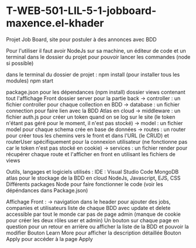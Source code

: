 # T-WEB-501-LIL-5-1-jobboard-maxence.el-khader

Projet Job Board, site pour postuler à des annonces avec BDD

Pour l'utiliser il faut avoir NodeJs sur sa machine, un éditeur de code et un terminal dans le dossier du projet pour pouvoir lancer les commandes (node si possible)

dans le terminal du dossier de projet :
npm install     (pour installer tous les modules)
npm start

package.json pour les dépendances (npm install)
dossier views contenant tout l'affichage Front
dossier server pour la partie back
-> controller : un fichier controller pour chaque collection en BDD
-> database : un fichier connection pour faire lien avec la BDD Atlas en cloud
-> middleware : un fichier auth.js pour créer un token quand on se log sur le site (le token n'étant pas géré pour le moment, il n'est pas stocké)
-> model : un fichier model pour chaque schema crée en base de données
-> routes : un router pour créer tous les chemins vers le front et dans l'URL (le CRUD) et routerUser spécifiquement pour la connexion utilisateur (ne fonctionne pas car le token n'est pas stocké en cookie)
-> services : un fichier render pour récupérer chaque route et l'afficher en front en utilisant les fichiers de views

Outils, langages et logiciels utilisés :
IDE : Visual Studio Code
MongoDB atlas pour le stockage de la BDD en cloud
NodeJs, Javascript, EJS, CSS
Différents packages Node pour faire fonctionner le code 
(voir les dépéndances dans Package.json)

Affichage Front : 
-> navigation dans le header pour ajouter des jobs, companies et utilisateurs
liste de chaque BDD avec update et delete accessible par tout le monde car pas de page admin (manque de cookie pour créer les deux rôles user et admin)
Un bouton sur chaque page en question pour un retour en arrière ou afficher la liste de la BDD et pouvoir la modifier
Bouton Learn More pour afficher la description détaillée
Bouton Apply pour accéder à la page Apply